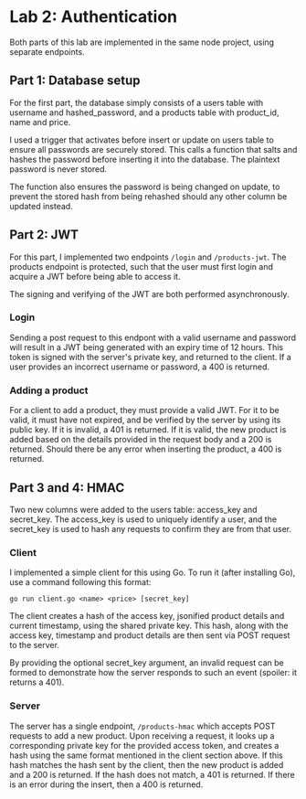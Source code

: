 # Lab 2: Authentication

Both parts of this lab are implemented in the same node project, using separate endpoints.

## Part 1: Database setup

For the first part, the database simply consists of a users table with username and hashed_password, and a products table with product_id, name and price.

I used a trigger that activates before insert or update on users table to ensure all passwords are securely stored. This calls a function that salts and hashes the password before inserting it into the database. The plaintext password is never stored.

The function also ensures the password is being changed on update, to prevent the stored hash from being rehashed should any other column be updated instead.

## Part 2: JWT

For this part, I implemented two endpoints `/login` and `/products-jwt`. The products endpoint is protected, such that the user must first login and acquire a JWT before being able to access it.

The signing and verifying of the JWT are both performed asynchronously.

### Login

Sending a post request to this endpont with a valid username and password will result in a JWT being generated with an expiry time of 12 hours. This token is signed with the server's private key, and returned to the client. If a user provides an incorrect username or password, a 400 is returned.

### Adding a product

For a client to add a product, they must provide a valid JWT. For it to be valid, it must have not expired, and be verified by the server by using its public key. If it is invalid, a 401 is returned. If it is valid, the new product is added based on the details provided in the request body and a 200 is returned. Should there be any error when inserting the product, a 400 is returned.

## Part 3 and 4: HMAC

Two new columns were added to the users table: access_key and secret_key. The access_key is used to uniquely identify a user, and the secret_key is used to hash any requests to confirm they are from that user.

### Client

I implemented a simple client for this using Go. To run it (after installing Go), use a command following this format:

`go run client.go <name> <price> [secret_key]`

The client creates a hash of the access key, jsonified product details and current timestamp, using the shared private key. This hash, along with the access key, timestamp and product details are then sent via POST request to the server.

By providing the optional secret_key argument, an invalid request can be formed to demonstrate how the server responds to such an event (spoiler: it returns a 401).

### Server

The server has a single endpoint, `/products-hmac` which accepts POST requests to add a new product. Upon receiving a request, it looks up a corresponding private key for the provided access token, and creates a hash using the same format mentioned in the client section above. If this hash matches the hash sent by the client, then the new product is added and a 200 is returned. If the hash does not match, a 401 is returned. If there is an error during the insert, then a 400 is returned.

